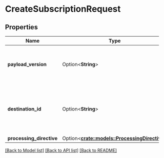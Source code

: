 # CreateSubscriptionRequest

## Properties

Name | Type | Description | Notes
------------ | ------------- | ------------- | -------------
**payload_version** | Option<**String**> | The version of the payload object to be used in the notification. | [optional]
**destination_id** | Option<**String**> | The identifier for the destination where notifications will be delivered. | [optional]
**processing_directive** | Option<[**crate::models::ProcessingDirective**](ProcessingDirective.md)> |  | [optional]

[[Back to Model list]](../README.md#documentation-for-models) [[Back to API list]](../README.md#documentation-for-api-endpoints) [[Back to README]](../README.md)



